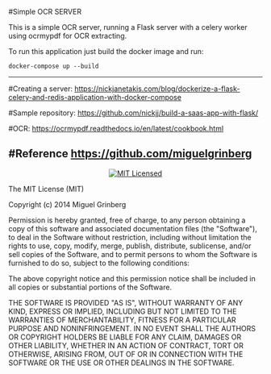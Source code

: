 #Simple OCR SERVER

This is a simple OCR server, running a Flask server with a celery worker using ocrmypdf for OCR extracting.

To run this application just build the docker image and run:

```
docker-compose up --build
```

---

#Creating a server:
https://nickjanetakis.com/blog/dockerize-a-flask-celery-and-redis-application-with-docker-compose

#Sample repository:
https://github.com/nickjj/build-a-saas-app-with-flask/

#OCR:
https://ocrmypdf.readthedocs.io/en/latest/cookbook.html

#Reference
https://github.com/miguelgrinberg
---


<p align="center">

  <a href="LICENSE">
    <img src="https://img.shields.io/badge/license-MIT-blue.svg" alt="MIT Licensed" />
  </a>
</p>

The MIT License (MIT)

Copyright (c) 2014 Miguel Grinberg

Permission is hereby granted, free of charge, to any person obtaining a copy
of this software and associated documentation files (the "Software"), to deal
in the Software without restriction, including without limitation the rights
to use, copy, modify, merge, publish, distribute, sublicense, and/or sell
copies of the Software, and to permit persons to whom the Software is
furnished to do so, subject to the following conditions:

The above copyright notice and this permission notice shall be included in all
copies or substantial portions of the Software.

THE SOFTWARE IS PROVIDED "AS IS", WITHOUT WARRANTY OF ANY KIND, EXPRESS OR
IMPLIED, INCLUDING BUT NOT LIMITED TO THE WARRANTIES OF MERCHANTABILITY,
FITNESS FOR A PARTICULAR PURPOSE AND NONINFRINGEMENT. IN NO EVENT SHALL THE
AUTHORS OR COPYRIGHT HOLDERS BE LIABLE FOR ANY CLAIM, DAMAGES OR OTHER
LIABILITY, WHETHER IN AN ACTION OF CONTRACT, TORT OR OTHERWISE, ARISING FROM,
OUT OF OR IN CONNECTION WITH THE SOFTWARE OR THE USE OR OTHER DEALINGS IN THE
SOFTWARE.
